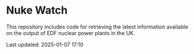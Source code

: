 # Nuke Watch

This repository includes code for retrieving the latest information available on the output of EDF nuclear power plants in the UK.

Last updated: 2025-01-07 17:10